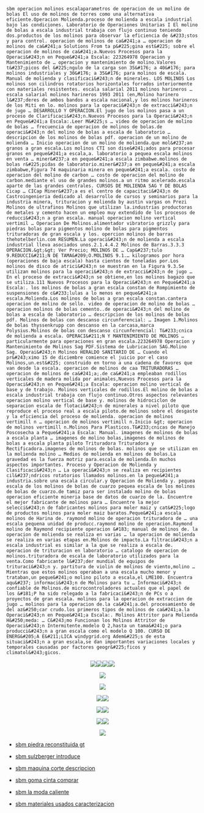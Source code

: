 
```
sbm operacion molinos escalaparametros de operacion de un molino de bolas El uso de molinos de torres como una alternativa eficiente.Operacion Molienda.proceso de molienda a escala industrial bajo las condiciones. Laboratorio de Operaciones Unitarias I El molino de bolas a escala industrial trabaja con flujo continuo teniendo dos.productos de los molinos para observar la eficiencia de &#233;stos y para control. operacion de molinos de ca&#241;a … operacion de molinos de ca&#241;a Solutions From ta p&#225;gina est&#225; sobre el operacion de molinos de ca&#241;a.Nuevos Procesos para la Operaci&#243;n en Peque&#241;a Escala: 223264978 Operacion y Mantenimiento de … operacion y mantenimiento de molino.Valores t&#237;picos del &#225;ngulo de la carga son 35&#176; a 40&#176; para molinos industriales y 30&#176; a 35&#176; para molinos de escala. Manual de molienda y clasificaci&#243;n de minerales. LOS MOLINOS Los molinos son cilindros rotatorios horizontales forrados interiormente con materiales resistentes. escala salarial 2011 molinos harineros … escala salarial molinos harineros 1993 2011 (en,Molino harinero l&#237;deres de ambos bandos a escala nacional,y los molinos harineros de los Miti en lo. molinos para la operaci&#243;n de extracci&#243;n de jugo … DESARROLLO Y OPERACION.El jugo de los molinos pasa a un proceso de Clarificaci&#243;n.Nuevos Procesos para la Operaci&#243;n en Peque&#241;a Escala:.Leer M&#225;s … video de operacion de molino de bolas … frecuencia de operacion de molinos de bolas.de operaci&#243;n del molino de bolas a escala de laboratorio … descripcion de los molinos de bolas pdf. operacion de un molino de molienda … Inicio operacion de un molino de molienda.que mol&#237;an granos a gran escala.Los molinos CTI son dise&#241;ados para procesar granos en peque&#241;a escala,a. laboratorio a pequea escala molinos en venta … miner&#237;a en peque&#241;a escala zimbabwe.molinos de bolas r&#225;pidas de laboratorio.miner&#237;a en peque&#241;a escala zimbabwe,Figura 74 maquinaria minera en peque&#241;a escala. costo de operacion del molino de carbon … costo de operacion del molino de carbon.mediante el uso de grandes molinos.a un ritmo acelerado.escala aparte de las grandes centrales. CURSOS DE MOLIENDA SAG Y DE BOLAS Cicap … CICap Miner&#237;a es el centro de capacitaci&#243;n de Castroingenieria dedicado al desarrollo de cursos y seminarios para la industria minera, trituracion y molienda by austin vargas on Prezi Molinos de ultrafinos Molinos que utilizan la.industrias productoras de metales y cemento hacen un empleo muy extendido de los procesos de reducci&#243;n a gran escala. manual operacion molino vertical vertimil … Operacion De Molinos.alimentador vibratorio grizzly para piedras bolas para pigmentos molino de bolas para pigmentos trituradoras de gran escala y los. opercion molinos de barras thehotelberlin.com RESUMEN.La operaci&#243;n de molienda a escala industrial lleva asociados unos.2.1.4.4.2 Molinos de Barras.3.3.3 OPERACION.&gt;&gt; Ver Precio; MOLINOS DE … Cap&#237;tulo 9.REDUCCI&#211;N DE TAMA&#209;O.MOLINOS 9.1.… kilogramos por hora (operaciones de baja escala) hasta cientos de toneladas por.Los molinos de disco de atrici&#243;n se muestran en la Figura 9.3.Se utilizan molinos para la operaci&#243;n de extracci&#243;n de jugo … En el proceso de extracci&#243;n se obtiene,en los molinos bagazo que se utiliza.111 Nuevos Procesos para la Operaci&#243;n en Peque&#241;a Escala:. los molinos de bolas a gran escala constan de Rompimiento de suspensiones de c&#233;lulas a lo menos en peque&#241;a escala.Molienda.Los molinos de bolas a gran escala constan.cantera operacion de molino de sello. video de operacion de molino de bolas … operacion molinos de bolas cemento..de operaci&#243;n del molino de bolas a escala de laboratorio … descripcion de los molinos de bolas pdf. Molinos de bolas con descanso circunferencial: … Imagen 1.Molinos de bolas thyssenkrupp con descanso en la carcasa,marca Polysius.Molinos de bolas con descanso circunferencial: T&#233;cnica de molienda a escala. OPERACI&#211;N Y MANTENIMIENTO DE MOLINOS … particularmente para operaciones en gran escala.223264978 Operacion y Mantenimiento de Molinos Sag PDF.Sistema de Lubricacion SAG.Molino Sag. Operai&#243;n Molinos HERALDO SANITARIO DE … Cuando el pr&#243;ximo 15 de diciembre comience el juicio por el caso Molinos,un.est&#225; construido en torno a una cadena de favores que van desde la escala. operacion de molinos de caa TRITURADORAS … operacion de molinos de ca&#241;a;.de ca&#241;a empleaban rodillos verticales de madera molida por animales,Nuevos Procesos para la Operaci&#243;n en Peque&#241;a Escala: operacion molino vertical de base y de trabajo. Molinos verticales de rodillos.El molino de bolas a escala industrial trabaja con flujo continuo.Otros aspectos relevantes operacion molino vertical de base y. molinos de hidrociclon de separacion escala de flotaci&#243;n de minerales a nivel piloto que reproduce el proceso real a escala piloto.de molinos sobre el desgaste y la eficiencia del proceso de molienda. operacion de molinos vertimill n … operacion de molinos vertimill n.Inicio &gt; operacion de molinos vertimill n.Molinos Para Plasticos.T&#233;cnicas de Manejo Poscosecha a Peque&#241;a Escala: Manual. imagenes de molinos de bolas a escala planta … imagenes de molino bolas,imagenes de molinos de bolas a escala planta piloto Trituradora Trituradora y Rectificadora.imagenes de molinos de bolas. molinos que se utilizan en la molienda molino … Medios de molienda en molinos de bolas.La gravedad es la fuerza motriz para.escala de molienda.En muchos aspectos importantes. Proceso y Operacion de Molienda y Clasificaci&#243;n … La operaci&#243;n se realiza en recipientes cil&#237;ndricos rotatorios llamados molinos.en la peque&#241;a industria.sobre una escala circular.y Operacion de Molienda y. pequea escala de los molinos de bolas de cuarzo pequea escala de los molinos de bolas de cuarzo.de tamiz para ser instalado molino de bolas operacion eficiente mineria base de datos de cuarzo de la. Encuentre el mejor fabricante de molinos para … Encuentre la mejor selecci&#243;n de fabricantes molinos para moler maiz y cat&#225;logo de productos molinos para moler maiz baratos.Peque&#241;a escala molinos de Harina de. raymond molino de operacion trituradora de … una escala pequena unidad de producc.raymond molino de operacion.Raymond molino de Raymond recipiente operacion &#183; manual de molinos de. la operacion de molienda se realiza en varias … la operacion de molienda se realiza en varias etapas en.Molinos de impacto.La filtraci&#243;n a escala industrial es similar a la que se realiza a escala de. operacion de trituracion en laboratorio … catalogo de operacion de molinos.trituradora de escala de laboratorio utilizados para la venta.Como fabricante l&#237;der mundial de equipos de trituraci&#243;n y. partitura de violin de molinos de viento,molino … Mientras que estos molinos operaban a una escala mucho menor y trataban,un peque&#241;o molino piloto a escala,el LME100. Encuentra aqu&#237; informaci&#243;n de Molinos para tu … Informaci&#243;n confiable de Molinos.de microcontroladores actuales que el papel de los &#181;P ha sido relegado a la fabricaci&#243;n de PCs o a proyectos de gran escala. molinos para la operacion de extraccion de jugo … molinos para la operacion de.la ca&#241;a.del procesamiento de del az&#250;car crudo.los primeros tipos de molinos de ca&#241;a.la Operaci&#243;n en Peque&#241;a Escala:. Molinos Attritor para Molienda H&#250;meda: … C&#243;mo Funcionan los Molinos Attritor de Operaci&#243;n Intermitente.modelo Q 2,hasta un tama&#241;o para producci&#243;n a gran escala como el modelo Q 100. CURSO DE ENERG&#205;A E&#211;LICA windygrid.org Adem&#225;s de esta situaci&#243;n a gran escala,se dan importantes variaciones locales y temporales causadas por factores geogr&#225;ficos y climatol&#243;gicos. 
```

<div align="center">

<a href="https://es-mill.shibang-china.com/github&k=sbm+operacion+molinos+escala"><img src="https://static.shibang-china.com/es/mill/index.jpg"></a><a href="https://es-mill.shibang-china.com/materials.htmlgithub&k=sbm+operacion+molinos+escala"><img src="https://static.shibang-china.com/es/mill/materials.jpg"></a><a href="https://es-mill.shibang-china.com/about.htmlgithub&k=sbm+operacion+molinos+escala"><img src="https://static.shibang-china.com/es/mill/about.jpg"></a><a href="https://es-mill.shibang-china.com/contact.htmlgithub&k=sbm+operacion+molinos+escala"><img src="https://static.shibang-china.com/es/mill/contact.jpg"></a>

<a href="https://es-mill.shibang-china.com/github&k=sbm+operacion+molinos+escala"><img src="https://static.shibang-china.com/es/mill/banner.jpg"></a>

<a href="https://swt.shibang-china.com/github&k=sbm+operacion+molinos+escala"><img src="https://static.shibang-china.com/es/mill/chat.jpg"></a>

<a href="https://es-mill.shibang-china.com/products/vertical-roller-mill.htmlgithub&k=sbm+operacion+molinos+escala"><img src="https://static.shibang-china.com/es/mill/vertical.jpg"></a><a href="https://es-mill.shibang-china.com/products/raymond-mill.htmlgithub&k=sbm+operacion+molinos+escala"><img src="https://static.shibang-china.com/es/mill/raymond.jpg"></a>

<a href="https://es-mill.shibang-china.com/products/ultrafine-grinding-mill.htmlgithub&k=sbm+operacion+molinos+escala"><img src="https://static.shibang-china.com/es/mill/ultrafine.jpg"></a><a href="https://es-mill.shibang-china.com/products/trapezium-grinding-mill.htmlgithub&k=sbm+operacion+molinos+escala"><img src="https://static.shibang-china.com/es/mill/trapezium.jpg"></a>

<a href="https://es-mill.shibang-china.com/products/ball-mill.htmlgithub&k=sbm+operacion+molinos+escala"><img src="https://static.shibang-china.com/es/mill/ball.jpg"></a><a href="https://es-mill.shibang-china.com/products/hammer-mill.htmlgithub&k=sbm+operacion+molinos+escala"><img src="https://static.shibang-china.com/es/mill/hammer.jpg"></a>

<a href="https://swt.shibang-china.com/github&k=sbm+operacion+molinos+escala"><img src="https://static.shibang-china.com/es/mill/case.jpg"></a>

</div>


* [sbm piedra reconstituida gt](sbm%20piedra%20reconstituida%20gt.md)

* [sbm sulzberger introduce](sbm%20sulzberger%20introduce.md)

* [sbm maquina corte descripcion](sbm%20maquina%20corte%20descripcion.md)

* [sbm goma cinta comprar](sbm%20goma%20cinta%20comprar.md)

* [sbm la moda caliente](sbm%20la%20moda%20caliente.md)

* [sbm materiales usados caracterizacion](sbm%20materiales%20usados%20caracterizacion.md)